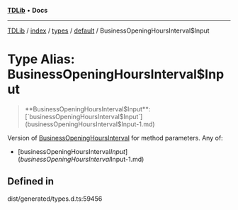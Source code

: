 [**TDLib**](../../../../../../README.md) • **Docs**

***

[TDLib](../../../../../../modules.md) / [index](../../../../../README.md) / [types](../../../README.md) / [default](../README.md) / BusinessOpeningHoursInterval$Input

# Type Alias: BusinessOpeningHoursInterval$Input

> **BusinessOpeningHoursInterval$Input**: [`businessOpeningHoursInterval$Input`](businessOpeningHoursInterval$Input-1.md)

Version of [BusinessOpeningHoursInterval](BusinessOpeningHoursInterval.md) for method parameters.
Any of:
- [businessOpeningHoursInterval$Input](businessOpeningHoursInterval$Input-1.md)

## Defined in

dist/generated/types.d.ts:59456
